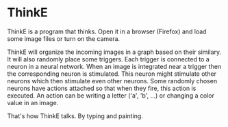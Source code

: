 ThinkE
======

ThinkE is a program that thinks. Open it in a browser (Firefox) and load some image files or turn on the camera.

ThinkE will organize the incoming images in a graph based on their similary. It will also randomly place some triggers. Each trigger is connected to a neuron in a neural network. When an image is integrated near a trigger then the corresponding neuron is stimulated. This neuron might stimulate other neurons which then stimulate even other neurons. Some randomly chosen neurons have actions attached so that when they fire, this action is executed. An action can be writing a letter ('a', 'b', ...) or changing a color value in an image.

That's how ThinkE talks. By typing and painting.
